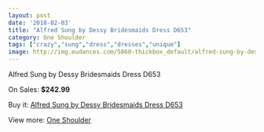 ```yaml
---
layout: post
date: '2018-02-03'
title: "Alfred Sung by Dessy Bridesmaids Dress D653"
category: One Shoulder
tags: ["crazy","sung","dress","dresses","unique"]
image: http://img.eudances.com/5860-thickbox_default/alfred-sung-by-dessy-bridesmaids-dress-d653.jpg
---
```

Alfred Sung by Dessy Bridesmaids Dress D653

On Sales: **$242.99**
<a href="https://www.eudances.com/en/one-shoulder/2061-alfred-sung-by-dessy-bridesmaids-dress-d653.html"><amp-img layout="responsive" width="600" height="600" src="//img.eudances.com/5860-thickbox_default/alfred-sung-by-dessy-bridesmaids-dress-d653.jpg" alt="Alfred Sung by Dessy Bridesmaids Dress D653 0" /></a>
<a href="https://www.eudances.com/en/one-shoulder/2061-alfred-sung-by-dessy-bridesmaids-dress-d653.html"><amp-img layout="responsive" width="600" height="600" src="//img.eudances.com/5861-thickbox_default/alfred-sung-by-dessy-bridesmaids-dress-d653.jpg" alt="Alfred Sung by Dessy Bridesmaids Dress D653 1" /></a>

Buy it: [Alfred Sung by Dessy Bridesmaids Dress D653](https://www.eudances.com/en/one-shoulder/2061-alfred-sung-by-dessy-bridesmaids-dress-d653.html "Alfred Sung by Dessy Bridesmaids Dress D653")

View more: [One Shoulder](https://www.eudances.com/en/23-one-shoulder "One Shoulder")